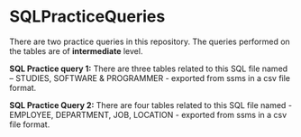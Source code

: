 # SQLPracticeQueries
There are two practice queries in this repository. 
The queries performed on the tables are of **intermediate** level. 

**SQL Practice query 1:**
There are three tables related to this SQL file named – STUDIES, SOFTWARE & PROGRAMMER - exported from ssms in a csv file format.

**SQL Practice Query 2:**
There are four tables related to this SQL file named - EMPLOYEE, DEPARTMENT, JOB, LOCATION - exported from ssms in a csv file format.
